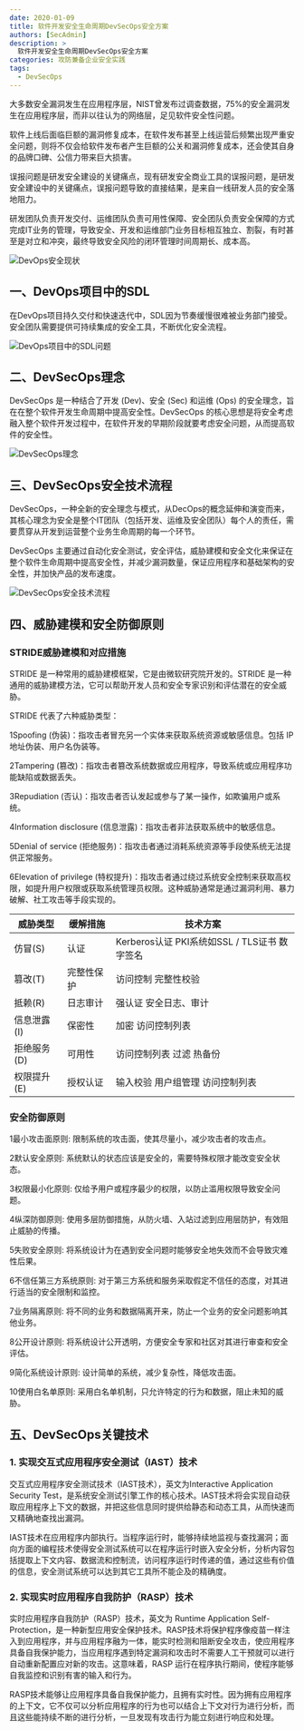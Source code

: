 ```yaml
---
date: 2020-01-09
title: 软件开发安全生命周期DevSecOps安全方案
authors: [SecAdmin]
description: >
  软件开发安全生命周期DevSecOps安全方案
categories: 攻防兼备企业安全实践
tags:
  - DevSecOps
---
```


大多数安全漏洞发生在应用程序层，NIST曾发布过调查数据，75%的安全漏洞发生在应用程序层，而非以往认为的网络层，足见软件安全性问题。

软件上线后面临巨额的漏洞修复成本，在软件发布甚至上线运营后频繁出现严重安全问题，则将不仅会给软件发布者产生巨额的公关和漏洞修复成本，还会使其自身的品牌口碑、公信力带来巨大损害。

误报问题是研发安全建设的关键痛点，现有研发安全商业工具的误报问题，是研发安全建设中的关键痛点，误报问题导致的直接结果，是来自一线研发人员的安全落地阻力。

研发团队负责开发交付、运维团队负责可用性保障、安全团队负责安全保障的方式完成IT业务的管理，导致安全、开发和运维部门业务目标相互独立、割裂，有时甚至是对立和冲突，最终导致安全风险的闭环管理时间周期长、成本高。

![DevOps安全现状](./devsecops-security-solution/1657956893122-992c04aa-246e-4e6c-8aed-4b23bb45ac03.webp)

## 一、DevOps项目中的SDL 

在DevOps项目持久交付和快速迭代中，SDL因为节奏缓慢很难被业务部门接受。安全团队需要提供可持续集成的安全工具，不断优化安全流程。

![DevOps项目中的SDL问题](./devsecops-security-solution/1657956893298-2fd21bab-146e-41e3-974b-ba0dadcd0b3a.webp)


## 二、DevSecOps理念 

DevSecOps 是一种结合了开发 (Dev)、安全 (Sec) 和运维 (Ops) 的安全理念，旨在在整个软件开发生命周期中提高安全性。DevSecOps 的核心思想是将安全考虑融入整个软件开发过程中，在软件开发的早期阶段就要考虑安全问题，从而提高软件的安全性。

![DevSecOps理念](./devsecops-security-solution/1657956893428-5a82518a-1a84-47cd-92a7-d51e037aca21.webp)


## 三、DevSecOps安全技术流程 

DevSecOps，一种全新的安全理念与模式，从DecOps的概念延伸和演变而来，其核心理念为安全是整个IT团队（包括开发、运维及安全团队）每个人的责任，需要贯穿从开发到运营整个业务生命周期的每一个环节。

DevSecOps 主要通过自动化安全测试，安全评估，威胁建模和安全文化来保证在整个软件生命周期中提高安全性，并减少漏洞数量，保证应用程序和基础架构的安全性，并加快产品的发布速度。

![DevSecOps安全技术流程](./devsecops-security-solution/1657956893830-bc88f2ff-abaa-46b4-ad76-c60bec60596c.webp)


## 四、威胁建模和安全防御原则 

### STRIDE威胁建模和对应措施 

STRIDE 是一种常用的威胁建模框架，它是由微软研究院开发的。STRIDE 是一种通用的威胁建模方法，它可以帮助开发人员和安全专家识别和评估潜在的安全威胁。

STRIDE 代表了六种威胁类型：

1Spoofing (伪装)：指攻击者冒充另一个实体来获取系统资源或敏感信息。包括 IP 地址伪装、用户名伪装等。

2Tampering (篡改)：指攻击者篡改系统数据或应用程序，导致系统或应用程序功能缺陷或数据丢失。

3Repudiation (否认)：指攻击者否认发起或参与了某一操作，如欺骗用户或系统。

4Information disclosure (信息泄露)：指攻击者非法获取系统中的敏感信息。

5Denial of service (拒绝服务)：指攻击者通过消耗系统资源等手段使系统无法提供正常服务。

6Elevation of privilege (特权提升)：指攻击者通过绕过系统安全控制来获取高权限，如提升用户权限或获取系统管理员权限。这种威胁通常是通过漏洞利用、暴力破解、社工攻击等手段实现的。

| 威胁类型    | 缓解措施   | 技术方案                                     |
| ----------- | ---------- | -------------------------------------------- |
| 仿冒(S)     | 认证       | Kerberos认证 PKI系统如SSL / TLS证书 数字签名 |
| 篡改(T)     | 完整性保护 | 访问控制 完整性校验                          |
| 抵赖(R)     | 日志审计   | 强认证 安全日志、审计                        |
| 信息泄露(I) | 保密性     | 加密 访问控制列表                            |
| 拒绝服务(D) | 可用性     | 访问控制列表 过滤 热备份                     |
| 权限提升(E) | 授权认证   | 输入校验 用户组管理 访问控制列表             |

### 安全防御原则 

1最小攻击面原则: 限制系统的攻击面，使其尽量小，减少攻击者的攻击点。

2默认安全原则: 系统默认的状态应该是安全的，需要特殊权限才能改变安全状态。

3权限最小化原则: 仅给予用户或程序最少的权限，以防止滥用权限导致安全问题。

4纵深防御原则: 使用多层防御措施，从防火墙、入站过滤到应用层防护，有效阻止威胁的传播。

5失败安全原则: 将系统设计为在遇到安全问题时能够安全地失效而不会导致灾难性后果。

6不信任第三方系统原则: 对于第三方系统和服务采取假定不信任的态度，对其进行适当的安全限制和监控。

7业务隔离原则: 将不同的业务和数据隔离开来，防止一个业务的安全问题影响其他业务。

8公开设计原则: 将系统设计公开透明，方便安全专家和社区对其进行审查和安全评估。

9简化系统设计原则: 设计简单的系统，减少复杂性，降低攻击面。

10使用白名单原则: 采用白名单机制，只允许特定的行为和数据，阻止未知的威胁。

## 五、DevSecOps关键技术 

### 1. 实现交互式应用程序安全测试（IAST）技术 

交互式应用程序安全测试技术（IAST技术），英文为Interactive Application Security Test，是系统安全测试引擎工作的核心技术。IAST技术将会实现自动获取应用程序上下文的数据，并把这些信息同时提供给静态和动态工具，从而快速而又精确地查找出漏洞。

IAST技术在应用程序内部执行。当程序运行时，能够持续地监视与查找漏洞；面向方面的编程技术使得安全测试系统可以在程序运行时嵌入安全分析，分析内容包括提取上下文内容、数据流和控制流，访问程序运行时传递的值，通过这些有价值的信息，安全测试系统可以达到其它工具所不能企及的精确度。

### 2.  实现实时应用程序自我防护（RASP）技术 

实时应用程序自我防护（RASP）技术，英文为 Runtime Application Self-Protection，是一种新型应用安全保护技术。RASP技术将保护程序像疫苗一样注入到应用程序，并与应用程序融为一体，能实时检测和阻断安全攻击，使应用程序具备自我保护能力，当应用程序遇到特定漏洞和攻击时不需要人工干预就可以进行自动重新配置应对新的攻击。这意味着，RASP 运行在程序执行期间，使程序能够自我监控和识别有害的输入和行为。

RASP技术能够让应用程序具备自我保护能力，且拥有实时性。因为拥有应用程序的上下文，它不仅可以分析应用程序的行为也可以结合上下文对行为进行分析，而且这些能持续不断的进行分析，一旦发现有攻击行为能立刻进行响应和处理。